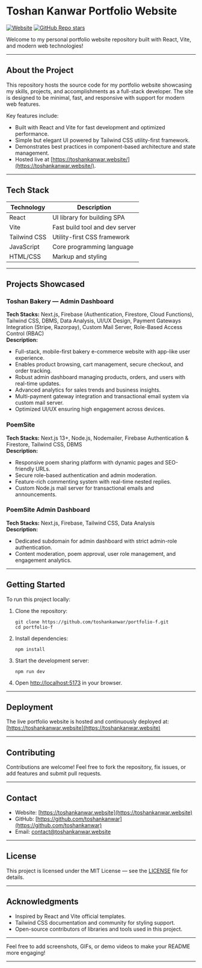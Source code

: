 # Toshan Kanwar Portfolio Website

[![Website](https://img.shields.io/website?url=https%3A%2F%2Ftoshankanwar.website)](https://toshankanwar.website/)
[![GitHub Repo stars](https://img.shields.io/github/stars/toshankanwar/portfolio-f?style=social)](https://github.com/toshankanwar/portfolio-f/stargazers)

Welcome to my personal portfolio website repository built with React, Vite, and modern web technologies!

---

## About the Project

This repository hosts the source code for my portfolio website showcasing my skills, projects, and accomplishments as a full-stack developer. The site is designed to be minimal, fast, and responsive with support for modern web features.

Key features include:
- Built with React and Vite for fast development and optimized performance.
- Simple but elegant UI powered by Tailwind CSS utility-first framework.
- Demonstrates best practices in component-based architecture and state management.
- Hosted live at [https://toshankanwar.website/](https://toshankanwar.website/).

---

## Tech Stack

| Technology | Description                     |
| ---------- | ------------------------------ |
| React      | UI library for building SPA    |
| Vite       | Fast build tool and dev server |
| Tailwind CSS | Utility-first CSS framework   |
| JavaScript | Core programming language       |
| HTML/CSS   | Markup and styling              |

---

## Projects Showcased

### Toshan Bakery — Admin Dashboard  
**Tech Stacks:** Next.js, Firebase (Authentication, Firestore, Cloud Functions), Tailwind CSS, DBMS, Data Analysis, UI/UX Design, Payment Gateways Integration (Stripe, Razorpay), Custom Mail Server, Role-Based Access Control (RBAC)  
**Description:**  
- Full-stack, mobile-first bakery e-commerce website with app-like user experience.  
- Enables product browsing, cart management, secure checkout, and order tracking.  
- Robust admin dashboard managing products, orders, and users with real-time updates.  
- Advanced analytics for sales trends and business insights.  
- Multi-payment gateway integration and transactional email system via custom mail server.  
- Optimized UI/UX ensuring high engagement across devices.

### PoemSite  
**Tech Stacks:** Next.js 13+, Node.js, Nodemailer, Firebase Authentication & Firestore, Tailwind CSS, DBMS  
**Description:**  
- Responsive poem sharing platform with dynamic pages and SEO-friendly URLs.  
- Secure role-based authentication and admin moderation.  
- Feature-rich commenting system with real-time nested replies.  
- Custom Node.js mail server for transactional emails and announcements.

### PoemSite Admin Dashboard  
**Tech Stacks:** Next.js, Firebase, Tailwind CSS, Data Analysis  
**Description:**  
- Dedicated subdomain for admin dashboard with strict admin-role authentication.  
- Content moderation, poem approval, user role management, and engagement analytics.

---

## Getting Started

To run this project locally:

1. Clone the repository:
    ```
    git clone https://github.com/toshankanwar/portfolio-f.git
    cd portfolio-f
    ```

2. Install dependencies:
    ```
    npm install
    ```

3. Start the development server:
    ```
    npm run dev
    ```

4. Open [http://localhost:5173](http://localhost:5173) in your browser.

---

## Deployment

The live portfolio website is hosted and continuously deployed at:  
[https://toshankanwar.website](https://toshankanwar.website)

---

## Contributing

Contributions are welcome! Feel free to fork the repository, fix issues, or add features and submit pull requests.

---

## Contact

- Website: [https://toshankanwar.website](https://toshankanwar.website)  
- GitHub: [https://github.com/toshankanwar](https://github.com/toshankanwar)  
- Email: contact@toshankanwar.website  <!-- Replace with your email -->

---

## License

This project is licensed under the MIT License — see the [LICENSE](LICENSE) file for details.

---

## Acknowledgments

- Inspired by React and Vite official templates.  
- Tailwind CSS documentation and community for styling support.  
- Open-source contributors of libraries and tools used in this project.

---

Feel free to add screenshots, GIFs, or demo videos to make your README more engaging!

---

